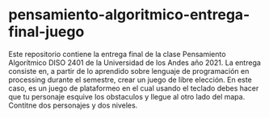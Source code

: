 # pensamiento-algoritmico-entrega-final-juego
Este repositorio contiene la entrega final de la clase Pensamiento Algorítmico DISO 2401 de la Universidad de los Andes año 2021. La entrega consiste en, 
a partir de lo aprendido sobre lenguaje de programación en processing durante el semestre, crear un juego de libre elección. En este caso, es un juego de 
plataformeo en el cual usando el teclado debes hacer que tu personaje esquive los obstaculos y llegue al otro lado del mapa. Contitne dos personajes y dos niveles.
